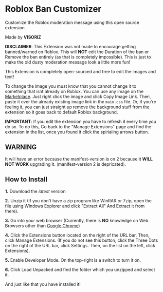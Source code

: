 
# Roblox Ban Customizer

Customize the Roblox moderation message using this open source extension.

Made by **VISORIZ**

**DISCLAIMER**: This Extension was not made to encourage getting banned/warned on Roblox. This will **NOT** edit the Duration of the ban or Remove the ban entirely (as that is completely impossible). This is just to make the old dusty moderation message look a little more fun!

This Extension is completely open-sourced and free to edit the images and text!

To change the image you must know that you cannot change it to something that isnt already on Roblox. You can use any image on the [Marketplace](create.roblox.com/marketplace/images). Just right click the image and click Copy Image Link. Then, paste it over the already existing image link in the `main.css` file. Or, if you're feeling it, you can just straight up remove the background stuff from the extension so it goes back to default Roblox background.

**IMPORTANT**: If you edit the extension you have to refresh it every time you do so. To do this, Go back to the "Manage Extensions" page and find the extension in the list, once you found it click the spirialing arrows button.
## WARNING

It will have an error because the manifest-version is on 2 because it **WILL NOT WORK** upgrading it. (manifest-version 2 is depricated).
## How to Install
**1.** Download the *latest* version
 
**2.** Unzip it (If you don't have a zip program like WinRAR or 7zip, open the file using Windows Explorer and click "Extract All" And Extract it from there).
 
**3.** Go into your web browser (Currently, there is **NO** knowledge on Web Browsers other than [Google Chrome](https://www.google.com/intl/en_ca/chrome/dr/download))

**4.** Click the Extensions button located on the right of the URL bar. Then, click Manage Extensions. (If you do not see this button, click the Three Dots on the right of the URL bar, click Settings. Then, on the list on the left, click Extensions).

**5.** Enable Developer Mode. On the top-right is a switch to turn it on.

**6.** Click Load Unpacked and find the folder which you unzipped and select it.

And just like that you have installed it!
